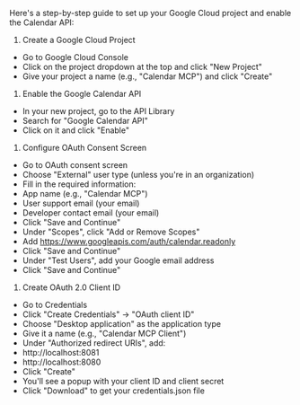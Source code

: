 Here's a step-by-step guide to set up your Google Cloud project and enable the Calendar API:
1. Create a Google Cloud Project
* Go to Google Cloud Console
* Click on the project dropdown at the top and click "New Project"
* Give your project a name (e.g., "Calendar MCP") and click "Create"
1. Enable the Google Calendar API
* In your new project, go to the API Library
* Search for "Google Calendar API"
* Click on it and click "Enable"
1. Configure OAuth Consent Screen
* Go to OAuth consent screen
* Choose "External" user type (unless you're in an organization)
* Fill in the required information:
* App name (e.g., "Calendar MCP")
* User support email (your email)
* Developer contact email (your email)
* Click "Save and Continue"
* Under "Scopes", click "Add or Remove Scopes"
* Add https://www.googleapis.com/auth/calendar.readonly
* Click "Save and Continue"
* Under "Test Users", add your Google email address
* Click "Save and Continue"
1. Create OAuth 2.0 Client ID
* Go to Credentials
* Click "Create Credentials" → "OAuth client ID"
* Choose "Desktop application" as the application type
* Give it a name (e.g., "Calendar MCP Client")
* Under "Authorized redirect URIs", add:
* http://localhost:8081
* http://localhost:8080
* Click "Create"
* You'll see a popup with your client ID and client secret
* Click "Download" to get your credentials.json file
